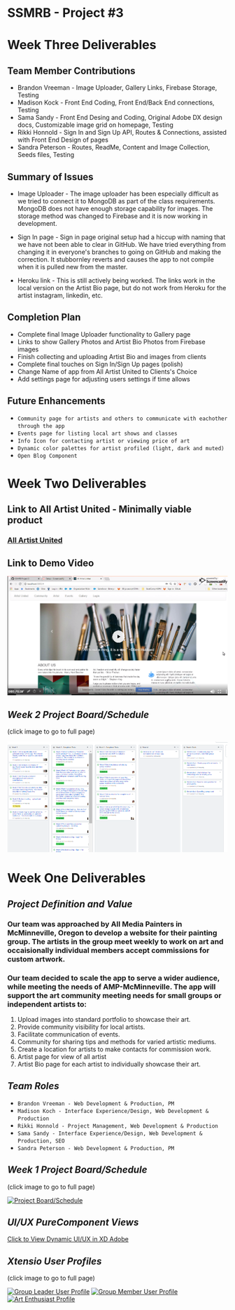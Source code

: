 # SSMRB - Project #3

# Week Three Deliverables

## Team Member Contributions

* Brandon Vreeman - Image Uploader, Gallery Links, Firebase Storage, Testing
* Madison Kock - Front End Coding, Front End/Back End connections, Testing
* Sama Sandy - Front End Desing and Coding, Original Adobe DX design docs, Customizable image grid on homepage, Testing
* Rikki Honnold - Sign In and Sign Up API, Routes & Connections, assisted with Front End Design of pages
* Sandra Peterson - Routes, ReadMe, Content and Image Collection, Seeds files, Testing

## Summary of Issues

* Image Uploader - The image uploader has been especially difficult as we tried to connect it to MongoDB as part of the class requirements. MongoDB does not have enough storage capability for images. The storage method was changed to Firebase and it is now working in development.

* Sign In page - Sign in page original setup had a hiccup with naming that we have not been able to clear in GitHub. We have tried everything from changing it in everyone's branches to going on GitHub and making the correction. It stubbornley reverts and causes the app to not compile when it is pulled new from the master.

* Heroku link - This is still actively being worked. The links work in the local version on the Artist Bio page, but do not work from Heroku for the artist instagram, linkedin, etc.

## Completion Plan

* Complete final Image Uploader functionality to Gallery page
* Links to show Gallery Photos and Artist Bio Photos from Firebase images
* Finish collecting and uploading Artist Bio and images from clients
* Complete final touches on Sign In/Sign Up pages (polish)
* Change Name of app from All Artist United to Clients's Choice
* Add settings page for adjusting users settings if time allows

## Future Enhancements
* ```Community page for artists and others to communicate with eachother through the app```
* ```Events page for listing local art shows and classes```
* ```Info Icon for contacting artist or viewing price of art```
* ```Dynamic color palettes for artist profiled (light, dark and muted)```
* ```Open Blog Component```


# Week Two Deliverables

## Link to All Artist United - Minimally viable product
### <a href="https://allartistunited.herokuapp.com/">All Artist United</a>

## Link to Demo Video 

[![Demo Video of All Artist United](./assets/images/youtube-demo-vid.png)](https://youtu.be/rnKlSQmTvUg)

## *__Week 2 Project Board/Schedule__*
(click image to go to full page)

<a href="https://github.com/writesandy/SSMRB/projects/1">![Project Board/Schedule](./assets/images/project-board-wk-2.PNG)</a>



# Week One Deliverables

## *__Project Definition and Value__*

### Our team was approached by All Media Painters in McMinneville, Oregon to develop a website for their painting group. The artists in the group meet weekly to work on art and occaisionally individual members accept commissions for custom artwork. 

### Our team decided to scale the app to serve a wider audience, while meeting the needs of AMP-McMinneville. The app will support the art community meeting needs for small groups or independent artists to:

1. Upload images into standard portfolio to showcase their art.
2. Provide community visibility for local artists.
3. Facilitate communication of events.
4. Community for sharing tips and methods for varied artistic mediums.
3. Create a location for artists to make contacts for commission work.
5. Artist page for view of all artist
6. Artist Bio page for each artist to individually showcase their art.

## *__Team Roles__*

* ```Brandon Vreeman - Web Development & Production, PM```
* ```Madison Koch - Interface Experience/Design, Web Development & Production```
* ```Rikki Honnold - Project Management, Web Development & Production```
* ```Sama Sandy - Interface Experience/Design, Web Development & Production, SEO```
* ```Sandra Peterson - Web Development & Production, PM```

## *__Week 1 Project Board/Schedule__*
(click image to go to full page)

<a href="https://github.com/writesandy/SSMRB/projects/1">![Project Board/Schedule](./assets/images/project-board.png)</a>

## *__UI/UX PureComponent Views__*
<a href="https://xd.adobe.com/view/11a68c82-c643-42f9-6a28-9af1a68ff448-6797/">Click to View Dynamic UI/UX in XD Adobe</a>

## *__Xtensio User Profiles__*
(click image to go to full page)
 
<a href="https://app.xtensio.com/lp04bthh">![Group Leader User Profile](./assets/images/art-group-leader.png)</a>
<a href="https://app.xtensio.com/lp04bthh">![Group Member User Profile](./assets/images/art-member.png)</a>
<a href="https://app.xtensio.com/lp04bthh">![Art Enthusiast Profile](./assets/images/art-enthusiast.png)</a>
